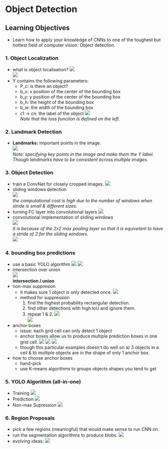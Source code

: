 # Object Detection

## Learning Objectives
* Learn how to apply your knowledge of CNNs to one of the toughest but hottest field of computer vision: Object detection. 

### 1. Object Localization 
* what is object localisation? 
![](./img/wk03_localisation.png)  
![](./img/wk03_localisation2.png)  
* Y contains the following parameters:
	* P_c: is there an object? 
	* b_x: x position of the center of the bounding box 
	* b_y: y position of the center of the bounding box 
	* b_h: the height of the bounding box 
	* b_w: the width of the bounding box 
	* c1 -> cn: the label of the object 
![](./img/wk03_localisation3.png)  
_Note that the loss function is defined on the left._

### 2. Landmark Detection
* __Landmarks:__ important points in the image.  
![](./img/wk03_landmarks.png)  
_Note: specifying key points in the image and make them the Y label. Though landmarks have to be consistent across multiple images._

### 3. Object Detection 
* train a ConvNet for closely cropped images. 
![](./img/wk03_cropped_convnet.png) 
* sliding windows detection  
![](./img/wk03_sliding_windows.png)  
_the computational cost is high due to the number of windows when stride is small & different sizes._
* turning FC layer into convolutional layers
![](./img/wk03_fc_to_conv.png)  
* convolutional implementation of sliding windows  
![](./img/wk03_conv_sliding_windows.png)  
_It is because of the 2x2 max pooling layer so that it is equivelant to have a stride of 2 for the sliding windows._  
![](./img/wk03_conv_sliding_windows2.png)  

### 4. bounding box predictions  
* use a basic YOLO algorithm
![](./img/wk03_bounding_box.png) 
![](./img/wk03_bounding_box2.png)
* intersection over union  
![](./img/wk03_IoU.png)  
__intersection / union__
* non-max suppresion
	* it makes sure 1 object is only detected once. 
	![](./img/wk03_multi_detection.png)  
	* method for suppression
		1. find the highest probability rectangular detection. 
		2. find other detections with high IoU and ignore them. 
		3. repeat 1 & 2. 
		![](./img/wk03_suppression.png)  
		![](./img/wk03_suppression2.png)  
* anchor boxes
	* issue: each grid cell can only detect 1 object
	* anchor boxes allow us to produce multiple prediction boxes in one grid cell. 
	![](./img/wk03_anchor_box.png) 
	![](./img/wk03_anchor_box2.png) 
	![](./img/wk03_anchor_box3.png)   
	* though this particular examples doesn't do well on a) 3 objects in a cell & b) multiple objects are in the shape of only 1 anchor box. 
* how to choose anchor boxes
	* hand-pick 
	* use K-means algorithms to groups objects shapes you tend to get

### 5. YOLO Algorithm (all-in-one)
* Training 
![](./img/wk03_YOLO.png)  
* Prediction
![](./img/wk03_YOLO2.png)
* Non-max Supression
![](./img/wk03_YOLO3.png)  

### 6. Region Proposals
* pick a few regions (meaningful) that would make sense to run CNN on. 
* run the segmentation algorithms to produce blobs. 
![](./img/wk03_region.png)  
* evolving ideas:
![](./img/wk03_region2.png) 



		


